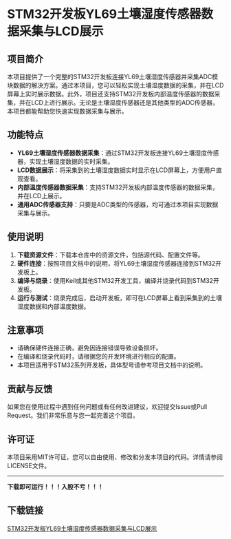 # STM32开发板YL69土壤湿度传感器数据采集与LCD展示

## 项目简介

本项目提供了一个完整的STM32开发板连接YL69土壤湿度传感器并采集ADC模块数据的解决方案。通过本项目，您可以轻松实现土壤湿度数据的采集，并在LCD屏幕上实时展示数据。此外，项目还支持STM32开发板内部温度传感器的数据采集，并在LCD上进行展示。无论是土壤湿度传感器还是其他类型的ADC传感器，本项目都能帮助您快速实现数据采集与展示。

## 功能特点

- **YL69土壤湿度传感器数据采集**：通过STM32开发板连接YL69土壤湿度传感器，实现土壤湿度数据的实时采集。
- **LCD数据展示**：将采集到的土壤湿度数据实时显示在LCD屏幕上，方便用户直观查看。
- **内部温度传感器数据采集**：支持STM32开发板内部温度传感器的数据采集，并在LCD上展示。
- **通用ADC传感器支持**：只要是ADC类型的传感器，均可通过本项目实现数据采集与展示。

## 使用说明

1. **下载资源文件**：下载本仓库中的资源文件，包括源代码、配置文件等。
2. **硬件连接**：按照项目文档中的说明，将YL69土壤湿度传感器连接到STM32开发板上。
3. **编译与烧录**：使用Keil或其他STM32开发工具，编译并烧录代码到STM32开发板。
4. **运行与测试**：烧录完成后，启动开发板，即可在LCD屏幕上看到采集到的土壤湿度数据和内部温度数据。

## 注意事项

- 请确保硬件连接正确，避免因连接错误导致设备损坏。
- 在编译和烧录代码时，请根据您的开发环境进行相应的配置。
- 本项目适用于STM32系列开发板，具体型号请参考项目文档中的说明。

## 贡献与反馈

如果您在使用过程中遇到任何问题或有任何改进建议，欢迎提交Issue或Pull Request。我们非常乐意与您一起完善这个项目。

## 许可证

本项目采用MIT许可证，您可以自由使用、修改和分发本项目的代码。详情请参阅LICENSE文件。

---

**下载即可运行！！！入股不亏！！！**

## 下载链接

[STM32开发板YL69土壤湿度传感器数据采集与LCD展示](https://pan.quark.cn/s/d8be2d3b77b9)